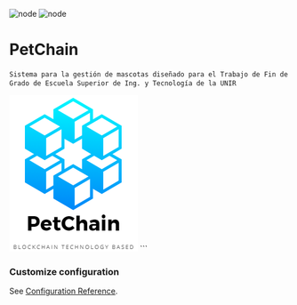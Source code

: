 ![node](https://img.shields.io/badge/NodeJS-%3E%208.9.0-green&style=plastic) ![node](https://img.shields.io/badge/Bootstrap-%20ver.4-&style=plastic?labelColor=#8934d9)

# PetChain
```
Sistema para la gestión de mascotas diseñado para el Trabajo de Fin de Grado de Escuela Superior de Ing. y Tecnología de la UNIR
```
<img src="./public/img/logo_2.png" />
```

### Customize configuration
See [Configuration Reference](https://cli.vuejs.org/config/).
